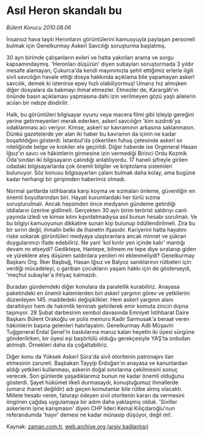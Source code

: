 # Asıl Heron skandalı bu

*Bülent Korucu 2010.08.06*

<td class="columnist-detail">
<p>İnsansız hava taşıtı Heronların görüntülerini kamuoyuyla paylaşan personeli bulmak için Genelkurmay Askerî Savcılığı soruşturma başlatmış.</p>
<p>
<div id="haberMetinDiv">
<p>30 ayrı birimde çalışanların evleri ve hatta yakınları arama ve sorgu kapsamındaymış. 'Heronları düşürün' diyen subayları soruşturmada 3 yıldır mesafe alamayan; Çukurca'da kendi mayınımızla şehit ettiğimiz erlerle ilgili sivil savcılığın havale ettiği dosya hakkında açıklama bile yapamayan askerî savcılık, demek ki istenirse epey hızlı olabiliyormuş! Umarız hız almışken diğer dosyalara da bakmayı ihmal etmezler. Etmezler de, Karargâh'ın önünde basın açıklaması yapmasına dahi izin verilmeyen gözü yaşlı ailelerin acıları bir nebze dindirilir.
<p>Halk, bu görüntüleri bilgisayar oyunu veya macera filmi gibi izleyip gereğini yerine getirmeyenleri merak ederken, askerî savcılığın 'kim sızdırdı'ya odaklanması acı veriyor. Kimse, askerî sır kavramının arkasına saklanmasın. Dünkü gazetelerde yer alan iki haber bu kavramın da içinin ne kadar boşaltıldığını gösterdi. İstanbul'da çökertilen fuhuş çetesinde askerî sır niteliğinde belge ve krokiler ele geçirildi. Diğer haberde ise Orgeneral Hasan Iğsız'ın savcı ve hâkimlerin girmesine izin vermediği Birinci Ordu Kozmik Oda'sından iki bilgisayarın çalındığı anlatılıyordu. 17 haneli şifreyle girilen odadaki bilgisayarlarda çok önemli bilgiler ve kriptolama sistemleri bulunuyor. Söz konusu bilgisayarları çalanı bulmak daha kolay, ama bugüne kadar herhangi bir girişimden haberimiz olmadı.
<p>Normal şartlarda istihbarata karşı koyma ve sızmaları önleme, güvenliğin en önemli boyutlarından biri. Hayati kurumlardaki her türlü sızma soruşturulmalı. Ancak hepsinden önce medyanın gündeme getirdiği iddiaların üzerine gidilmeli. Gerçekten 30 ayrı birim terörist saldırıyı canlı yayında izledi ve kimse kılını kıpırdatmadıysa asıl bunun hesabı sorulmalı. Ve bu bilgiyi kamuoyunun dikkatine sunan kişi bulunup ödüllendirilmeli. Zira bu bir sırrın değil, ihmalin belki de ihanetin ifşasıdır. Kariyerini hatta hayatını riske sokarak görüntüleri medyaya ulaştıranlara ancak minnet ve şükran duygularımızı ifade edebiliriz. Ne yani 'kol kırılır yen içinde kalır' mantığı devam mı etseydi? Gediktepe, Hantepe, bilmem ne tepe diye sıralanıp giden ve yüreklere ateş düşüren saldırılara yenileri mi eklenmeliydi? Genelkurmay Başkanı Org. İlker Başbuğ, Hasan Iğsız ve Balyoz sanıklarının rütbeleri için verdiği mücadeleyi, o gariban çocukların yaşam hakkı için de gösterseydi, 'meçhul subaylar'a ihtiyaç kalmazdı.
<p>Buradan gündemdeki diğer konulara da paralellik kurabiliriz. Anayasa paketindeki en önemli kalemlerden biri askerî yargının görev ve yetkilerini düzenleyen 145. maddedeki değişiklikler. Hem askerî yargının alanı daraltılıyor hem de hakimlik teminatı getirilerek emir komuta zinciri dışına taşınıyor. 28 Şubat darbesinin sembol davasında Emniyet İstihbarat Daire Başkanı Bülent Orakoğlu ve polis memuru Kadir Sarmusak'a beraat veren hâkimlerin başına gelenleri hatırlayalım. Genelkurmay Adli Müşaviri Tuğgeneral Erdal Şenel'in baskılarına maruz kalan heyetin iki üyesi sürgüne gönderilirken, bir üyesi eşi başörtülü olduğu gerekçesiyle YAŞ'ta ordudan atılmıştı. Örnekleri daha da çoğaltabiliriz.
<p>Diğer konu da Yüksek Askerî Şûra'da sivil otoritenin patronajını ilan etmesinin zarureti. Başbakan Tayyip Erdoğan'ın anayasa ve kanunlardan aldığı yetkileri kullanması, askerin doğal sınırlarına çekilmesini sonuç verecek. Son günlerde yaşadıklarımız bunun ne kadar önemli olduğunu gösterdi. Şayet hükümet ilkeli durmasaydı, konuştuğumuz ihmallerde (umarız ihanet değildir) adı geçen komutanlar bile rütbe almış olacaktı. Millete hesabı veren, faturayı ödeyen sivil otoritenin kararı da vermesini öngören çağdaş uygulamaya bir adım daha yaklaşmış olduk. 'Siviller askerlerin işine karışmasın' diyen CHP lideri Kemal Kılıçdaroğlu'nun referandumda 'hayır' demesi ne kadar münasip düşüyor, değil mi!. </p></p></p></p></p></div>
</p>
<a href="http://web.archive.org/web/20110104215705/mailto:b.korucu@zaman.com.tr">
</a></td>

Kaynak: [zaman.com.tr](http://zaman.com.tr/yazar.do?yazino=1012959), [web.archive.org (arşiv bağlantısı)](http://web.archive.org/web/20110104215705/http://www.zaman.com.tr/yazar.do?yazino=1012959)

